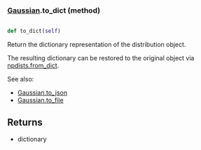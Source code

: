 ### [Gaussian](Gaussian.md).to_dict (method)


```py

def to_dict(self)

```



Return the dictionary representation of the distribution object.

The resulting dictionary can be restored to the original object
via [npdists.from_dict](npdists.from_dict.md).

See also:

* [Gaussian.to_json](Gaussian.to_json.md)
* [Gaussian.to_file](Gaussian.to_file.md)

Returns
--------
* dictionary

